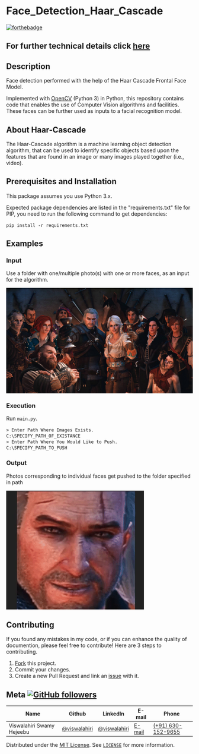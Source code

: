 # Face_Detection_Haar_Cascade

[![forthebadge](https://forthebadge.com/images/badges/made-with-python.svg)](https://forthebadge.com)

## For further technical details click [here](https://viswalahiri.github.io/Face_Detection_Haar_Cascade/scripts/)

## Description

Face detection performed with the help of the Haar Cascade Frontal Face Model.

Implemented with [OpenCV](https://pypi.org/project/opencv-python/) (Python 3) in Python, this repository contains code that enables the use of Computer Vision algorithms and facilities. These faces can be further used as inputs to a facial recognition model.

## About Haar-Cascade

The Haar-Cascade algorithm is a machine learning object detection algorithm, that can be used to identify specific objects based upon the features that are found in an image or many images played together (i.e., video).

## Prerequisites and Installation

This package assumes you use Python 3.x.

Expected package dependencies are listed in the "requirements.txt" file for PIP, you need to run the following command to get dependencies:
```
pip install -r requirements.txt
```

## Examples

### Input

Use a folder with one/multiple photo(s) with one or more faces, as an input for the algorithm.


<img align="center" src="/assets/family.jpg">



### Execution

Run ```main.py```.


```
> Enter Path Where Images Exists.
C:\SPECIFY_PATH_OF_EXISTANCE
> Enter Path Where You Would Like to Push.
C:\SPECIFY_PATH_TO_PUSH
```
### Output

Photos corresponding to individual faces get pushed to the folder specified in path

<img align="center" src="assets/detected_faces.gif">



## Contributing

If you found any mistakes in my code, or if you can enhance the quality of documention, please feel free to contribute!
Here are 3 steps to contributing.

1. [Fork](https://github.com/Viswalahiri/Face_Detection_Haar_Cascade/fork) this project.
2. Commit your changes.
3. Create a new Pull Request and link an [issue](https://github.com/Viswalahiri/Face_Detection_Haar_Cascade/issues/new) with it.


## Meta [![GitHub followers](https://img.shields.io/github/followers/viswalahiri.svg?style=social&label=Follow&maxAge=2592000)](https://github.com/viswalahiri?tab=followers)


| Name | Github | LinkedIn | E-mail | Phone|
| --- | --- | --- | --- | --- |
| Viswalahiri Swamy Hejeebu | [@viswalahiri](https://github.com/viswalahiri) | [@viswalahiri](https://www.linkedin.com/in/viswalahiri/) |[E-mail](mailto:viswalahiriswamyh@gmail.com) | [(+91) 630-152-9655](tel:+916301529655)


Distributed under the [MIT License](https://opensource.org/licenses/MIT). See [`LICENSE`](https://github.com/Viswalahiri/Face_Detection_Haar_Cascade/blob/master/LICENSE) for more information.
